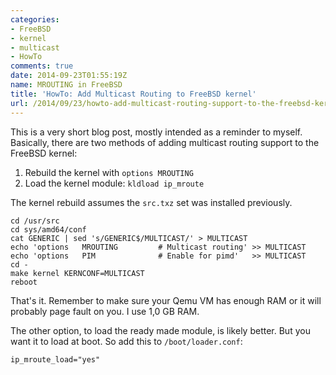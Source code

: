 ```yaml
---
categories:
- FreeBSD
- kernel
- multicast
- HowTo
comments: true
date: 2014-09-23T01:55:19Z
name: MROUTING in FreeBSD
title: 'HowTo: Add Multicast Routing to FreeBSD kernel'
url: /2014/09/23/howto-add-multicast-routing-support-to-the-freebsd-kernel/
---
```


This is a very short blog post, mostly intended as a reminder to myself.
Basically, there are two methods of adding multicast routing support to
the FreeBSD kernel:

1. Rebuild the kernel with `options MROUTING`
2. Load the kernel module: `kldload ip_mroute`

The kernel rebuild assumes the `src.txz` set was installed previously.

    cd /usr/src
    cd sys/amd64/conf
    cat GENERIC | sed 's/GENERIC$/MULTICAST/' > MULTICAST
    echo 'options   MROUTING         # Multicast routing' >> MULTICAST
    echo 'options   PIM              # Enable for pimd'   >> MULTICAST
    cd -
    make kernel KERNCONF=MULTICAST
    reboot

That's it.  Remember to make sure your Qemu VM has enough RAM or it
will probably page fault on you.  I use 1,0 GB RAM.

The other option, to load the ready made module, is likely better.  But
you want it to load at boot.  So add this to `/boot/loader.conf`:

    ip_mroute_load="yes"

